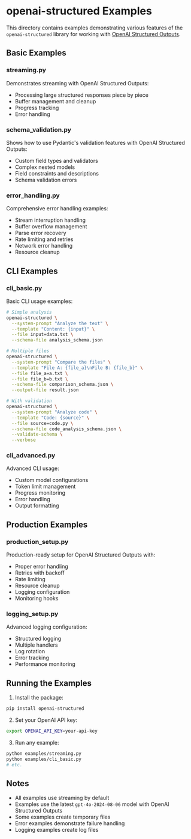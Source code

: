 # openai-structured Examples

This directory contains examples demonstrating various features of the `openai-structured` library for working with [OpenAI Structured Outputs](https://platform.openai.com/docs/guides/function-calling).

## Basic Examples

### streaming.py

Demonstrates streaming with OpenAI Structured Outputs:

- Processing large structured responses piece by piece
- Buffer management and cleanup
- Progress tracking
- Error handling

### schema_validation.py

Shows how to use Pydantic's validation features with OpenAI Structured Outputs:

- Custom field types and validators
- Complex nested models
- Field constraints and descriptions
- Schema validation errors

### error_handling.py

Comprehensive error handling examples:

- Stream interruption handling
- Buffer overflow management
- Parse error recovery
- Rate limiting and retries
- Network error handling
- Resource cleanup

## CLI Examples

### cli_basic.py

Basic CLI usage examples:

```bash
# Simple analysis
openai-structured \
  --system-prompt "Analyze the text" \
  --template "Content: {input}" \
  --file input=data.txt \
  --schema-file analysis_schema.json

# Multiple files
openai-structured \
  --system-prompt "Compare the files" \
  --template "File A: {file_a}\nFile B: {file_b}" \
  --file file_a=a.txt \
  --file file_b=b.txt \
  --schema-file comparison_schema.json \
  --output-file result.json

# With validation
openai-structured \
  --system-prompt "Analyze code" \
  --template "Code: {source}" \
  --file source=code.py \
  --schema-file code_analysis_schema.json \
  --validate-schema \
  --verbose
```

### cli_advanced.py

Advanced CLI usage:

- Custom model configurations
- Token limit management
- Progress monitoring
- Error handling
- Output formatting

## Production Examples

### production_setup.py

Production-ready setup for OpenAI Structured Outputs with:

- Proper error handling
- Retries with backoff
- Rate limiting
- Resource cleanup
- Logging configuration
- Monitoring hooks

### logging_setup.py

Advanced logging configuration:

- Structured logging
- Multiple handlers
- Log rotation
- Error tracking
- Performance monitoring

## Running the Examples

1. Install the package:

```bash
pip install openai-structured
```

2. Set your OpenAI API key:

```bash
export OPENAI_API_KEY=your-api-key
```

3. Run any example:

```bash
python examples/streaming.py
python examples/cli_basic.py
# etc.
```

## Notes

- All examples use streaming by default
- Examples use the latest `gpt-4o-2024-08-06` model with OpenAI Structured Outputs
- Some examples create temporary files
- Error examples demonstrate failure handling
- Logging examples create log files
